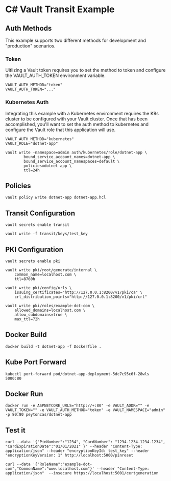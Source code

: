 # C# Vault Transit Example

## Auth Methods

This example supports two different methods for development and "production" scenarios.

### Token

Uitlizing a Vault token requires you to set the method to token and configure the VAULT_AUTH_TOKEN environment variable.

```
VAULT_AUTH_METHOD="token"
VAULT_AUTH_TOKEN="..."
```

### Kubernetes Auth

Integrating this example with a Kubernetes environment requires the K8s cluster to be configured with your Vault cluster. Once that has been accomplished, you'll want to set the auth method to kubernetes and configure the Vault role that this application will use.

```
VAULT_AUTH_METHOD="kubernetes"
VAULT_ROLE="dotnet-app"
```

```
vault write -namespace=admin auth/kubernetes/role/dotnet-app \
        bound_service_account_names=dotnet-app \
        bound_service_account_namespaces=default \
        policies=dotnet-app \
        ttl=24h
```

## Policies

```
vault policy write dotnet-app dotnet-app.hcl
```

## Transit Configuration

```
vault secrets enable transit
```

```
vault write -f transit/keys/test_key
```

## PKI Configuration

```
vault secrets enable pki
```

```
vault write pki/root/generate/internal \
    common_name=localhost.com \
    ttl=8760h
```

```
vault write pki/config/urls \
    issuing_certificates="http://127.0.0.1:8200/v1/pki/ca" \
    crl_distribution_points="http://127.0.0.1:8200/v1/pki/crl"
```

```
vault write pki/roles/example-dot-com \
    allowed_domains=localhost.com \
    allow_subdomains=true \
    max_ttl=72h
```

## Docker Build

```
docker build -t dotnet-app -f Dockerfile .
```

## Kube Port Forward

```
kubectl port-forward pod/dotnet-app-deployment-5dc7c95c6f-28wls 5000:80
```

## Docker Run

```
docker run -e ASPNETCORE_URLS="http://+:80" -e VAULT_ADDR="" -e VAULT_TOKEN="" -e VAULT_AUTH_METHOD="token" -e VAULT_NAMESPACE="admin" -p 80:80 peytoncas/dotnet-app
```

## Test it

```
curl --data '{"PinNumber":"1234", "CardNumber": "1234-1234-1234-1234", "CardExpirationDate":"01/01/2021" }' --header "Content-Type: application/json" --header "encryptionKeyId: test_key" --header "encryptionKeyVersion: 1" http://localhost:5000/pinreset
```

```
curl --data '{"RoleName":"example-dot-com","CommonName":"www.localhost.com"}' --header "Content-Type: application/json"  --insecure https://localhost:5001/certgeneration
```